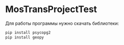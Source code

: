 # MosTransProjectTest
Для работы программы нужно скачать библиотеки:<br/>
```bash
pip install psycopg2
pip install geopy
```
